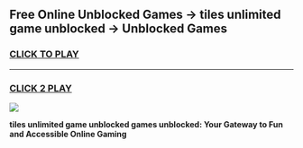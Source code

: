 
## Free Online Unblocked Games → tiles unlimited game unblocked → Unblocked Games
<h3>
<a href="https://premium.freeplayer.one?title=tiles_unlimited_game_unblocked&ref=21F">CLICK TO PLAY</a></h3>
<hr>

<h3>
<a href="https://premium.freeplayer.one?title=tiles_unlimited_game_unblocked&ref=21F">CLICK 2 PLAY</a>
  
</h3>

<a href="https://premium.freeplayer.one?title=tiles_unlimited_game_unblocked&ref=21F/"><img src="https://clearcache.store/games.png"></a>


**tiles unlimited game unblocked games unblocked: Your Gateway to Fun and Accessible Online Gaming**
